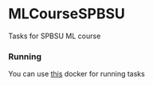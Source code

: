 # MLCourseSPBSU
Tasks for SPBSU ML course

### Running
You can use [this](https://hub.docker.com/r/uclh/mlcourse) docker for running tasks
